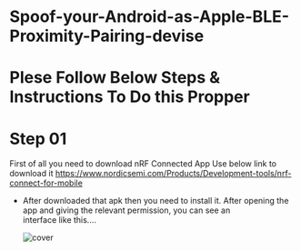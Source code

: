 # Spoof-your-Android-as-Apple-BLE-Proximity-Pairing-devise
# Plese Follow Below Steps & Instructions To Do this Propper
# Step 01
First of all you need to download nRF Connected App Use below link to download it
https://www.nordicsemi.com/Products/Development-tools/nrf-connect-for-mobile
- After downloaded that apk then you need to install it.
  After opening the app and giving the relevant permission, you can see an interface like this....
  
  ![cover](assets/cover.jpg)
